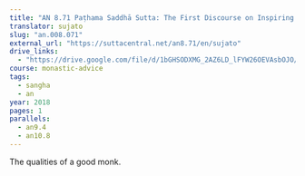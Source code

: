 ```yaml
---
title: "AN 8.71 Paṭhama Saddhā Sutta: The First Discourse on Inspiring All Around"
translator: sujato
slug: "an.008.071"
external_url: "https://suttacentral.net/an8.71/en/sujato"
drive_links:
  - "https://drive.google.com/file/d/1bGHSODXMG_2AZ6LD_lFYW26OEVAsbOJO/view?usp=drivesdk"
course: monastic-advice
tags:
  - sangha
  - an
year: 2018
pages: 1
parallels:
  - an9.4
  - an10.8
---
```


The qualities of a good monk.
